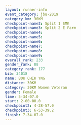 ```yaml
---
layout: runner-info 
event_category: jbu-2019 
category_km: 30KM 
checkpoint-name2: Split 1 SMK 
checkpoint-name3: Split 2 E Farm 
checkpoint-name4: 
checkpoint-name5: 
checkpoint-name6: 
checkpoint-name7: 
checkpoint-name8: 
checkpoint-name9: 
overall_rank: 233
gender_rank: 88
category_rank: 177
bib: 34018
name: BOK CHIK YNG
distance: 30KM
category: 30KM Women Veteran
gender: Female
time: 5-34-07.0
start: 2-00-00.0
checkpoint2: 4-28-57.0
checkpoint3: 6-53-39.2
finish: 7-34-07.0
---
```

